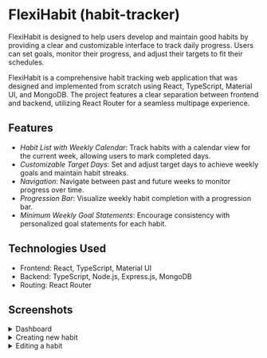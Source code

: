 # FlexiHabit (habit-tracker)

FlexiHabit is designed to help users develop and maintain good habits by providing a clear and customizable interface to track daily progress. Users can set goals, monitor their progress, and adjust their targets to fit their schedules.

FlexiHabit is a comprehensive habit tracking web application that was designed and implemented from scratch using React, TypeScript, Material UI, and MongoDB. The project features a clear separation between frontend and backend, utilizing React Router for a seamless multipage experience. 

## Features
- *Habit List with Weekly Calendar*: Track habits with a calendar view for the current week, allowing users to mark completed days.
- *Customizable Target Days*: Set and adjust target days to achieve weekly goals and maintain habit streaks.
- *Navigation*: Navigate between past and future weeks to monitor progress over time.
- *Progression Bar*: Visualize weekly habit completion with a progression bar.
- *Minimum Weekly Goal Statements*: Encourage consistency with personalized goal statements for each habit.

## Technologies Used
- Frontend: React, TypeScript, Material UI
- Backend: TypeScript, Node.js, Express.js, MongoDB
- Routing: React Router

## Screenshots
<details>
  <summary>Dashboard</summary>

![Project Screenshot](./assets/Dashboard.png)

![Project Screenshot](./assets/DashboardDarkMode.png)

</details>


<details>
  <summary>Creating new habit</summary>

![Project Screenshot](./assets/CreateHabitFormPage1.png)

![Project Screenshot](./assets/ChooseColor.png)

![Project Screenshot](./assets/CreateHabitFormPage2.png)

![Project Screenshot](./assets/CreateHabitFormPage3.png)

</details>


<details>
  <summary>Editing a habit</summary>

![Project Screenshot](./assets/EditForm.png)


</details>
